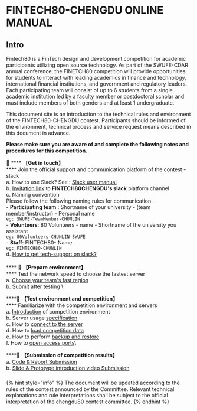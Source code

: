# FINTECH80-CHENGDU  ONLINE MANUAL

## Intro

Fintech80 is a FinTech design and development competition for academic participants utilizing open source technology. As part of the SWUFE-CDAR annual conference, the FINETCH80 competition will provide opportunities for students to interact with leading academics in finance and technology, international financial institutions, and government and regulatory leaders. Each participating team will consist of up to 6 students from a single academic institution led by a faculty member or postdoctoral scholar and must include members of both genders and at least 1 undergraduate.

This document site is an introduction to the technical rules and environment of the FINTECH80-CHENGDU contest. Participants should be informed of the environment, technical process and service request means described in this document in advance.

**Please make sure you are aware of and complete the following notes and procedures for this competition.**

:pushpin: **** 【**Get in touch】**\
&#x20;       ****        Join the official support and communication platform of the contest - slack \
&#x20;           a. How to use Slack? See : [Slack user manual ](https://slack.com/help/articles/360059928654-How-to-use-Slack--your-quick-start-guide)\
&#x20;           b. [Invitation link](https://join.slack.com/t/fintech80-chengdu2021/shared\_invite/zt-s0how640-hDP4SOokgrPMF0tVVPEYFA) to **FINTECH80CHENGDU's slack** platform channel \
&#x20;           c. Naming convention \
&#x20;        Please follow the following naming rules for communication. \
&#x20;            \- **Participating team** : Shortname of your university - (team member/instructor) - Personal name \
&#x20;              `eg: SWUFE-TeamMember-CHUNLIN`\
&#x20;            \- **Volunteers**: 80 Volunteers - name  - Shortname of the university you assistant  \
&#x20;             `eg: 80Volunteers-CHUNLIN-SWUFE`\
&#x20;           \- **Staff**: FINTECH80- Name \
&#x20;             `eg: FINTECH80-CHUNLIN`\
&#x20;          d. [How to get tech-support on slack?](tech-support/online-support.md)\
\
&#x20;**** :pushpin: **【Prepare environment】**\
&#x20;         ****          Test the network speed to choose the fastest server \
&#x20;            a. [Choose your team's fast region](operation-manual/choose-your-fastest-region.md)\
&#x20;            b.  [Submit](https://forms.office.com/Pages/ResponsePage.aspx?id=DQSIkWdsW0yxEjajBLZtrQAAAAAAAAAAAAMAALvGMbNURFozMlhZTEhDRlVFRzUwREVQV09RSkZYMi4u)  after testing \


****:pushpin: **【Test environment and competition】**\
&#x20;        ****         Familiarize with the competition environment and servers \
&#x20;           a. [Introduction](intro/environment/) of competition environment\
&#x20;           b. Server usage [specification ](operation-manual/server-usage-specification.md)\
&#x20;           c. How to [connect to the server](operation-manual/competition-operation/connect-to-ec2.md) \
&#x20;           d. How to [load competition data](operation-manual/competition-operation/obtaining-data.md) \
&#x20;           e. How to perform [backup and restore ](operation-manual/competition-operation/backup-and-restore.md)\
&#x20;           f. How to [open access ports](operation-manual/competition-operation/access-to-the-ports.md)\


****:pushpin: **【Submission of competition results】** \
&#x20;           a. [Code & Report Submission](operation-manual/competition-operation/code-submission.md) \
&#x20;           b. [Slide & Prototype introduction video Submission](operation-manual/competition-operation/upload-team-introduction-video.md) \
&#x20;          &#x20;

### &#x20;<a href="#user-sign-in-page" id="user-sign-in-page"></a>

{% hint style="info" %}
The document will be updated according to the rules of the contest announced by the Committee. Relevant technical explanations and rule interpretations shall be subject to the official interpretation of the chengdu80 contest committee.
{% endhint %}
